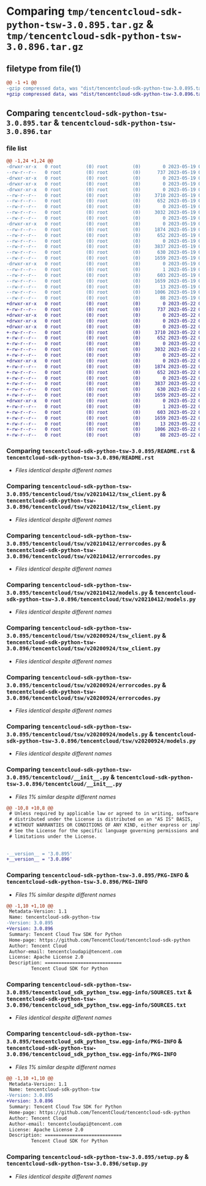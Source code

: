 # Comparing `tmp/tencentcloud-sdk-python-tsw-3.0.895.tar.gz` & `tmp/tencentcloud-sdk-python-tsw-3.0.896.tar.gz`

## filetype from file(1)

```diff
@@ -1 +1 @@
-gzip compressed data, was "dist/tencentcloud-sdk-python-tsw-3.0.895.tar", last modified: Fri May 19 03:04:36 2023, max compression
+gzip compressed data, was "dist/tencentcloud-sdk-python-tsw-3.0.896.tar", last modified: Mon May 22 00:36:40 2023, max compression
```

## Comparing `tencentcloud-sdk-python-tsw-3.0.895.tar` & `tencentcloud-sdk-python-tsw-3.0.896.tar`

### file list

```diff
@@ -1,24 +1,24 @@
-drwxr-xr-x   0 root         (0) root         (0)        0 2023-05-19 03:04:36.000000 tencentcloud-sdk-python-tsw-3.0.895/
--rw-r--r--   0 root         (0) root         (0)      737 2023-05-19 03:04:36.000000 tencentcloud-sdk-python-tsw-3.0.895/README.rst
-drwxr-xr-x   0 root         (0) root         (0)        0 2023-05-19 03:04:36.000000 tencentcloud-sdk-python-tsw-3.0.895/tencentcloud/
-drwxr-xr-x   0 root         (0) root         (0)        0 2023-05-19 03:04:36.000000 tencentcloud-sdk-python-tsw-3.0.895/tencentcloud/tsw/
-drwxr-xr-x   0 root         (0) root         (0)        0 2023-05-19 03:04:36.000000 tencentcloud-sdk-python-tsw-3.0.895/tencentcloud/tsw/v20210412/
--rw-r--r--   0 root         (0) root         (0)     3710 2023-05-19 03:04:36.000000 tencentcloud-sdk-python-tsw-3.0.895/tencentcloud/tsw/v20210412/tsw_client.py
--rw-r--r--   0 root         (0) root         (0)      652 2023-05-19 03:04:36.000000 tencentcloud-sdk-python-tsw-3.0.895/tencentcloud/tsw/v20210412/errorcodes.py
--rw-r--r--   0 root         (0) root         (0)        0 2023-05-19 03:04:36.000000 tencentcloud-sdk-python-tsw-3.0.895/tencentcloud/tsw/v20210412/__init__.py
--rw-r--r--   0 root         (0) root         (0)     3032 2023-05-19 03:04:36.000000 tencentcloud-sdk-python-tsw-3.0.895/tencentcloud/tsw/v20210412/models.py
--rw-r--r--   0 root         (0) root         (0)        0 2023-05-19 03:04:36.000000 tencentcloud-sdk-python-tsw-3.0.895/tencentcloud/tsw/__init__.py
-drwxr-xr-x   0 root         (0) root         (0)        0 2023-05-19 03:04:36.000000 tencentcloud-sdk-python-tsw-3.0.895/tencentcloud/tsw/v20200924/
--rw-r--r--   0 root         (0) root         (0)     1874 2023-05-19 03:04:36.000000 tencentcloud-sdk-python-tsw-3.0.895/tencentcloud/tsw/v20200924/tsw_client.py
--rw-r--r--   0 root         (0) root         (0)      652 2023-05-19 03:04:36.000000 tencentcloud-sdk-python-tsw-3.0.895/tencentcloud/tsw/v20200924/errorcodes.py
--rw-r--r--   0 root         (0) root         (0)        0 2023-05-19 03:04:36.000000 tencentcloud-sdk-python-tsw-3.0.895/tencentcloud/tsw/v20200924/__init__.py
--rw-r--r--   0 root         (0) root         (0)     3837 2023-05-19 03:04:36.000000 tencentcloud-sdk-python-tsw-3.0.895/tencentcloud/tsw/v20200924/models.py
--rw-r--r--   0 root         (0) root         (0)      630 2023-05-19 03:04:36.000000 tencentcloud-sdk-python-tsw-3.0.895/tencentcloud/__init__.py
--rw-r--r--   0 root         (0) root         (0)     1659 2023-05-19 03:04:36.000000 tencentcloud-sdk-python-tsw-3.0.895/PKG-INFO
-drwxr-xr-x   0 root         (0) root         (0)        0 2023-05-19 03:04:36.000000 tencentcloud-sdk-python-tsw-3.0.895/tencentcloud_sdk_python_tsw.egg-info/
--rw-r--r--   0 root         (0) root         (0)        1 2023-05-19 03:04:36.000000 tencentcloud-sdk-python-tsw-3.0.895/tencentcloud_sdk_python_tsw.egg-info/dependency_links.txt
--rw-r--r--   0 root         (0) root         (0)      603 2023-05-19 03:04:36.000000 tencentcloud-sdk-python-tsw-3.0.895/tencentcloud_sdk_python_tsw.egg-info/SOURCES.txt
--rw-r--r--   0 root         (0) root         (0)     1659 2023-05-19 03:04:36.000000 tencentcloud-sdk-python-tsw-3.0.895/tencentcloud_sdk_python_tsw.egg-info/PKG-INFO
--rw-r--r--   0 root         (0) root         (0)       13 2023-05-19 03:04:36.000000 tencentcloud-sdk-python-tsw-3.0.895/tencentcloud_sdk_python_tsw.egg-info/top_level.txt
--rw-r--r--   0 root         (0) root         (0)     1006 2023-05-19 03:04:36.000000 tencentcloud-sdk-python-tsw-3.0.895/setup.py
--rw-r--r--   0 root         (0) root         (0)       88 2023-05-19 03:04:36.000000 tencentcloud-sdk-python-tsw-3.0.895/setup.cfg
+drwxr-xr-x   0 root         (0) root         (0)        0 2023-05-22 00:36:40.000000 tencentcloud-sdk-python-tsw-3.0.896/
+-rw-r--r--   0 root         (0) root         (0)      737 2023-05-22 00:36:39.000000 tencentcloud-sdk-python-tsw-3.0.896/README.rst
+drwxr-xr-x   0 root         (0) root         (0)        0 2023-05-22 00:36:40.000000 tencentcloud-sdk-python-tsw-3.0.896/tencentcloud/
+drwxr-xr-x   0 root         (0) root         (0)        0 2023-05-22 00:36:40.000000 tencentcloud-sdk-python-tsw-3.0.896/tencentcloud/tsw/
+drwxr-xr-x   0 root         (0) root         (0)        0 2023-05-22 00:36:40.000000 tencentcloud-sdk-python-tsw-3.0.896/tencentcloud/tsw/v20210412/
+-rw-r--r--   0 root         (0) root         (0)     3710 2023-05-22 00:36:39.000000 tencentcloud-sdk-python-tsw-3.0.896/tencentcloud/tsw/v20210412/tsw_client.py
+-rw-r--r--   0 root         (0) root         (0)      652 2023-05-22 00:36:39.000000 tencentcloud-sdk-python-tsw-3.0.896/tencentcloud/tsw/v20210412/errorcodes.py
+-rw-r--r--   0 root         (0) root         (0)        0 2023-05-22 00:36:39.000000 tencentcloud-sdk-python-tsw-3.0.896/tencentcloud/tsw/v20210412/__init__.py
+-rw-r--r--   0 root         (0) root         (0)     3032 2023-05-22 00:36:39.000000 tencentcloud-sdk-python-tsw-3.0.896/tencentcloud/tsw/v20210412/models.py
+-rw-r--r--   0 root         (0) root         (0)        0 2023-05-22 00:36:39.000000 tencentcloud-sdk-python-tsw-3.0.896/tencentcloud/tsw/__init__.py
+drwxr-xr-x   0 root         (0) root         (0)        0 2023-05-22 00:36:40.000000 tencentcloud-sdk-python-tsw-3.0.896/tencentcloud/tsw/v20200924/
+-rw-r--r--   0 root         (0) root         (0)     1874 2023-05-22 00:36:39.000000 tencentcloud-sdk-python-tsw-3.0.896/tencentcloud/tsw/v20200924/tsw_client.py
+-rw-r--r--   0 root         (0) root         (0)      652 2023-05-22 00:36:39.000000 tencentcloud-sdk-python-tsw-3.0.896/tencentcloud/tsw/v20200924/errorcodes.py
+-rw-r--r--   0 root         (0) root         (0)        0 2023-05-22 00:36:39.000000 tencentcloud-sdk-python-tsw-3.0.896/tencentcloud/tsw/v20200924/__init__.py
+-rw-r--r--   0 root         (0) root         (0)     3837 2023-05-22 00:36:39.000000 tencentcloud-sdk-python-tsw-3.0.896/tencentcloud/tsw/v20200924/models.py
+-rw-r--r--   0 root         (0) root         (0)      630 2023-05-22 00:36:39.000000 tencentcloud-sdk-python-tsw-3.0.896/tencentcloud/__init__.py
+-rw-r--r--   0 root         (0) root         (0)     1659 2023-05-22 00:36:40.000000 tencentcloud-sdk-python-tsw-3.0.896/PKG-INFO
+drwxr-xr-x   0 root         (0) root         (0)        0 2023-05-22 00:36:40.000000 tencentcloud-sdk-python-tsw-3.0.896/tencentcloud_sdk_python_tsw.egg-info/
+-rw-r--r--   0 root         (0) root         (0)        1 2023-05-22 00:36:40.000000 tencentcloud-sdk-python-tsw-3.0.896/tencentcloud_sdk_python_tsw.egg-info/dependency_links.txt
+-rw-r--r--   0 root         (0) root         (0)      603 2023-05-22 00:36:40.000000 tencentcloud-sdk-python-tsw-3.0.896/tencentcloud_sdk_python_tsw.egg-info/SOURCES.txt
+-rw-r--r--   0 root         (0) root         (0)     1659 2023-05-22 00:36:40.000000 tencentcloud-sdk-python-tsw-3.0.896/tencentcloud_sdk_python_tsw.egg-info/PKG-INFO
+-rw-r--r--   0 root         (0) root         (0)       13 2023-05-22 00:36:40.000000 tencentcloud-sdk-python-tsw-3.0.896/tencentcloud_sdk_python_tsw.egg-info/top_level.txt
+-rw-r--r--   0 root         (0) root         (0)     1006 2023-05-22 00:36:39.000000 tencentcloud-sdk-python-tsw-3.0.896/setup.py
+-rw-r--r--   0 root         (0) root         (0)       88 2023-05-22 00:36:40.000000 tencentcloud-sdk-python-tsw-3.0.896/setup.cfg
```

### Comparing `tencentcloud-sdk-python-tsw-3.0.895/README.rst` & `tencentcloud-sdk-python-tsw-3.0.896/README.rst`

 * *Files identical despite different names*

### Comparing `tencentcloud-sdk-python-tsw-3.0.895/tencentcloud/tsw/v20210412/tsw_client.py` & `tencentcloud-sdk-python-tsw-3.0.896/tencentcloud/tsw/v20210412/tsw_client.py`

 * *Files identical despite different names*

### Comparing `tencentcloud-sdk-python-tsw-3.0.895/tencentcloud/tsw/v20210412/errorcodes.py` & `tencentcloud-sdk-python-tsw-3.0.896/tencentcloud/tsw/v20210412/errorcodes.py`

 * *Files identical despite different names*

### Comparing `tencentcloud-sdk-python-tsw-3.0.895/tencentcloud/tsw/v20210412/models.py` & `tencentcloud-sdk-python-tsw-3.0.896/tencentcloud/tsw/v20210412/models.py`

 * *Files identical despite different names*

### Comparing `tencentcloud-sdk-python-tsw-3.0.895/tencentcloud/tsw/v20200924/tsw_client.py` & `tencentcloud-sdk-python-tsw-3.0.896/tencentcloud/tsw/v20200924/tsw_client.py`

 * *Files identical despite different names*

### Comparing `tencentcloud-sdk-python-tsw-3.0.895/tencentcloud/tsw/v20200924/errorcodes.py` & `tencentcloud-sdk-python-tsw-3.0.896/tencentcloud/tsw/v20200924/errorcodes.py`

 * *Files identical despite different names*

### Comparing `tencentcloud-sdk-python-tsw-3.0.895/tencentcloud/tsw/v20200924/models.py` & `tencentcloud-sdk-python-tsw-3.0.896/tencentcloud/tsw/v20200924/models.py`

 * *Files identical despite different names*

### Comparing `tencentcloud-sdk-python-tsw-3.0.895/tencentcloud/__init__.py` & `tencentcloud-sdk-python-tsw-3.0.896/tencentcloud/__init__.py`

 * *Files 1% similar despite different names*

```diff
@@ -10,8 +10,8 @@
 # Unless required by applicable law or agreed to in writing, software
 # distributed under the License is distributed on an "AS IS" BASIS,
 # WITHOUT WARRANTIES OR CONDITIONS OF ANY KIND, either express or implied.
 # See the License for the specific language governing permissions and
 # limitations under the License.
 
 
-__version__ = '3.0.895'
+__version__ = '3.0.896'
```

### Comparing `tencentcloud-sdk-python-tsw-3.0.895/PKG-INFO` & `tencentcloud-sdk-python-tsw-3.0.896/PKG-INFO`

 * *Files 1% similar despite different names*

```diff
@@ -1,10 +1,10 @@
 Metadata-Version: 1.1
 Name: tencentcloud-sdk-python-tsw
-Version: 3.0.895
+Version: 3.0.896
 Summary: Tencent Cloud Tsw SDK for Python
 Home-page: https://github.com/TencentCloud/tencentcloud-sdk-python
 Author: Tencent Cloud
 Author-email: tencentcloudapi@tencent.com
 License: Apache License 2.0
 Description: ============================
         Tencent Cloud SDK for Python
```

### Comparing `tencentcloud-sdk-python-tsw-3.0.895/tencentcloud_sdk_python_tsw.egg-info/SOURCES.txt` & `tencentcloud-sdk-python-tsw-3.0.896/tencentcloud_sdk_python_tsw.egg-info/SOURCES.txt`

 * *Files identical despite different names*

### Comparing `tencentcloud-sdk-python-tsw-3.0.895/tencentcloud_sdk_python_tsw.egg-info/PKG-INFO` & `tencentcloud-sdk-python-tsw-3.0.896/tencentcloud_sdk_python_tsw.egg-info/PKG-INFO`

 * *Files 1% similar despite different names*

```diff
@@ -1,10 +1,10 @@
 Metadata-Version: 1.1
 Name: tencentcloud-sdk-python-tsw
-Version: 3.0.895
+Version: 3.0.896
 Summary: Tencent Cloud Tsw SDK for Python
 Home-page: https://github.com/TencentCloud/tencentcloud-sdk-python
 Author: Tencent Cloud
 Author-email: tencentcloudapi@tencent.com
 License: Apache License 2.0
 Description: ============================
         Tencent Cloud SDK for Python
```

### Comparing `tencentcloud-sdk-python-tsw-3.0.895/setup.py` & `tencentcloud-sdk-python-tsw-3.0.896/setup.py`

 * *Files identical despite different names*

